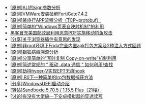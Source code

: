 + [[原创]ALI的sign参数分析](https://bbs.kanxue.com/thread-284292.htm)
+ [[原创]VMWare安装破解FortiGate7.4.2](https://bbs.kanxue.com/thread-284794.htm)
+ [[原创]某旅行APP流程分析（TCP+protobuf）](https://bbs.kanxue.com/thread-285387.htm)
+ [[原创]简单的"Windows页表自映射机制"的利用](https://bbs.kanxue.com/thread-285332.htm)
+ [黑客冒充美国邮政局利用恶意PDF实施移动钓鱼攻击](https://bbs.kanxue.com/thread-285386.htm)
+ [[分享]关于浏览器插件有意思的发现](https://bbs.kanxue.com/thread-285220.htm)
+ [[原创]非root环境下Frida完全内置apk打包方案及2种注入方式回顾](https://bbs.kanxue.com/thread-284482.htm)
+ [[原创]银狐病毒溯源分析](https://bbs.kanxue.com/thread-285336.htm)
+ [[原创]分享简单的"写时复制 Copy-on-write"机制利用](https://bbs.kanxue.com/thread-285331.htm)
+ [[原创]简述常规的 " 驱动 .data 通信 " 如何利用/查找](https://bbs.kanxue.com/thread-285348.htm)
+ [[原创]劫持hyper-V实现EPT无痕hook](https://bbs.kanxue.com/thread-274416.htm)
+ [[原创] R0下一种简单的Irp包数据捕获方法](https://bbs.kanxue.com/thread-285317.htm)
+ [[分享]WindowsUEFI启动介绍](https://bbs.kanxue.com/thread-285378.htm)
+ [[转帖]Sandboxie 5.70.5 / 1.15.5 Plus（21楼）](https://bbs.kanxue.com/thread-278793.htm)
+ [[讨论]有没有大佬搞一下安卓模拟器的穿透读写](https://bbs.kanxue.com/thread-285389.htm)
